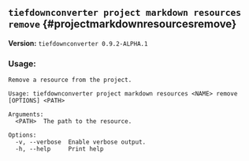 ## `tiefdownconverter project markdown resources remove` {#projectmarkdownresourcesremove}

**Version:** `tiefdownconverter 0.9.2-ALPHA.1`

### Usage:
```
Remove a resource from the project.

Usage: tiefdownconverter project markdown resources <NAME> remove [OPTIONS] <PATH>

Arguments:
  <PATH>  The path to the resource.

Options:
  -v, --verbose  Enable verbose output.
  -h, --help     Print help
```

